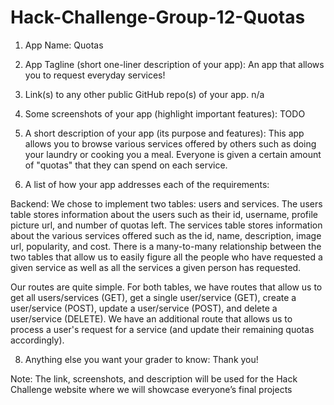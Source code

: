 # Hack-Challenge-Group-12-Quotas

1. App Name: Quotas

2. App Tagline (short one-liner description of your app): An app that allows you to request everyday services!

3. Link(s) to any other public GitHub repo(s) of your app. n/a

4. Some screenshots of your app (highlight important features): TODO

5. A short description of your app (its purpose and features): This app allows you to browse various services offered by others such as doing your laundry or cooking you a meal. Everyone is given a certain amount of "quotas" that they can spend on each service.

6. A list of how your app addresses each of the requirements:

Backend:
We chose to implement two tables: users and services. The users table stores information about the users such as their id, username, profile picture url, and number of quotas left. The services table stores information about the various services offered such as the id, name, description, image url, popularity, and cost. There is a many-to-many relationship between the two tables that allow us to easily figure all the people who have requested a given service as well as all the services a given person has requested.

Our routes are quite simple. For both tables, we have routes that allow us to get all users/services (GET), get a single user/service (GET), create a user/service (POST), update a user/service (POST), and delete a user/service (DELETE). We have an additional route that allows us to process a user's request for a service (and update their remaining quotas accordingly). 

8. Anything else you want your grader to know: Thank you!

Note: The link, screenshots, and description will be used for the Hack Challenge website where we will showcase everyone’s final projects
